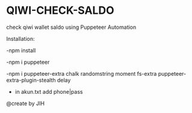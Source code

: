 # QIWI-CHECK-SALDO
check qiwi wallet saldo using Puppeteer Automation

Installation:

-npm install

-npm i puppeteer

-npm i puppeteer-extra chalk randomstring moment fs-extra puppeteer-extra-plugin-stealth delay

- in akun.txt add phone|pass


@create by JIH
